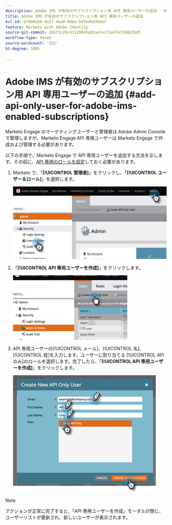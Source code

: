 ```yaml
---
description: Adobe IMS が有効のサブスクリプション用 API 専用ユーザーの追加 - Marketo ドキュメント - 製品ドキュメント
title: Adobe IMS が有効のサブスクリプション用 API 専用ユーザーの追加
exl-id: bf908a50-de2f-4ea0-8d6a-5d7ed6d39ebf
feature: Marketo with Adobe Identity
source-git-commit: 26573c20c411208e5a01aa7ec73a97e7208b35d5
workflow-type: tm+mt
source-wordcount: '152'
ht-degree: 100%

---
```


# Adobe IMS が有効のサブスクリプション用 API 専用ユーザーの追加 {#add-api-only-user-for-adobe-ims-enabled-subscriptions}

Marketo Engage のマーケティングユーザーと管理者は Adobe Admin Console で管理しますが、Marketo Engage API 専用ユーザーは Marketo Engage で作成および管理する必要があります。

以下の手順で、Marketo Engage で API 専用ユーザーを追加する方法を示します。その前に、[API 専用のロールを設定](/help/marketo/product-docs/administration/users-and-roles/create-an-api-only-user-role.md)しておく必要があります。

1. Marketo で、「**[!UICONTROL 管理者]**」をクリックし、「**[!UICONTROL ユーザー＆ロール]**」を選択します。

   ![](assets/add-api-only-user-for-adobe-ims-1.png)

1. 「**[!UICONTROL API 専用ユーザーを作成]**」をクリックします。

   ![](assets/add-api-only-user-for-adobe-ims-2.png)

1. API 専用ユーザーの[!UICONTROL メール]、[!UICONTROL 名]、[!UICONTROL 姓]を入力します。ユーザーに割り当てる [!UICONTROL API のみ]のロールを選択します。完了したら、「**[!UICONTROL API 専用ユーザーを作成]**」をクリックします。

   ![](assets/add-api-only-user-for-adobe-ims-3.png)

>[!NOTE]
>
>アクションが正常に完了すると、「API 専用ユーザーを作成」モーダルが閉じ、ユーザーリストが更新され、新しいユーザーが表示されます。
